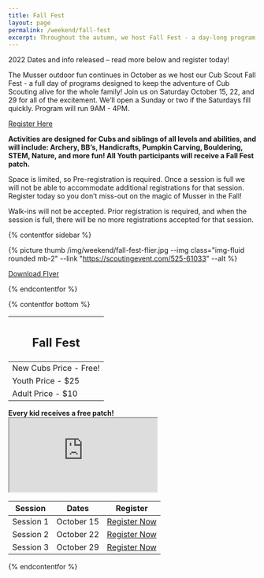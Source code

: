 ```yaml
---
title: Fall Fest
layout: page
permalink: /weekend/fall-fest
excerpt: Throughout the autumn, we host Fall Fest - a day-long program that keeps the adventure of Cub Scouting and Cub Camp happening for the whole family!
---
```


<div class="alert alert-warning" role="alert">2022 Dates and info released – read more below and register today!</div>

The Musser outdoor fun continues in October as we host our Cub Scout Fall Fest - a full day of programs designed to keep the adventure of Cub Scouting alive for the whole family! Join us on Saturday October 15, 22, and 29 for all of the excitement. We’ll open a Sunday or two if the Saturdays fill quickly. Program will run 9AM - 4PM.

<div class="text-center">
  <a href="https://scoutingevent.com/525-61033" class="btn btn-primary btn-lg">Register Here</a>
</div>

**Activities are designed for Cubs and siblings of all levels and abilities, and will include: Archery, BB’s, Handicrafts, Pumpkin Carving, Bouldering, STEM, Nature, and more fun! All Youth participants will receive a Fall Fest patch.**

Space is limited, so Pre-registration is required. Once a session is full we will not be able to accommodate additional registrations for that session. Register today so you don’t miss-out on the magic of Musser in the Fall!

<p class="text-danger">Walk-ins will not be accepted. Prior registration is required, and when the session is full, there will be no more registrations accepted for that session.</p>

{% contentfor sidebar %}

{% picture thumb /img/weekend/fall-fest-flier.jpg --img class="img-fluid rounded mb-2" --link "https://scoutingevent.com/525-61033" --alt %}

<a href="/files/weekend_details/FallFest2022.pdf" class="btn btn-block btn-primary my-3" download>Download Flyer</a>

{% endcontentfor %}

{% contentfor bottom %}

<div class="row"> 
  <div class="col">
    <table class="table table-striped my-3 text-center">
      <thead class="text-center">
        <tr>
          <th scope="col"><h2 class="my-0">Fall Fest</h2></th>
        </tr>
      </thead>
      <tbody>
          <tr>
            <td>New Cubs Price - Free!</td>
          </tr>
          <tr>
            <td>Youth Price - $25</td>
          </tr>
          <tr>
            <td>Adult Price - $10</td>
          </tr>
      </tbody>
    </table>
    <div class="text-center mb-4">
      <strong>Every kid receives a free patch!</strong><br>
    </div>
    <div class="embed-responsive embed-responsive-16by9">
      <iframe class="embed-responsive-item" src="https://www.youtube.com/embed/-WOq4mruCgY" allow="accelerometer; autoplay; encrypted-media; gyroscope; picture-in-picture" allowfullscreen></iframe>
    </div>
  </div> 
  <div class="col">
    <table class="table table-striped my-3 text-center">
      <thead>
        <tr>
          <th scope="col">Session</th>
          <th scope="col">Dates</th>
          <th scope="col">Register</th>
        </tr>
      </thead>
      <tbody>
          <tr>
            <td>Session 1</td>
            <td>October 15</td>
            <td><a class="btn btn-primary btn-block" href="https://scoutingevent.com/525-61033-156243">Register Now</a></td>
          </tr>
          <tr>
            <td>Session 2</td>
            <td>October 22</td>
            <td><a class="btn btn-primary btn-block" href="https://scoutingevent.com/525-61033-156245">Register Now</a></td>
          </tr>
          <tr>
            <td>Session 3</td>
            <td>October 29</td>
            <td><a class="btn btn-primary btn-block" href="https://scoutingevent.com/525-61033-156246">Register Now</a></td>
          </tr>
      </tbody>
    </table>
  </div>
</div>

{% endcontentfor %}
